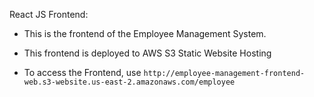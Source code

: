 React JS Frontend:

- This is the frontend of the Employee Management System.

- This frontend is deployed to AWS S3 Static Website Hosting

- To access the Frontend, use `http://employee-management-frontend-web.s3-website.us-east-2.amazonaws.com/employee`
